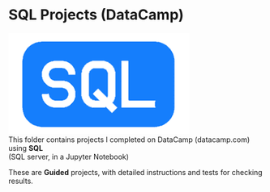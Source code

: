# SQL Projects (DataCamp)  
![SQL Logo](../../assets/SQL.png)  
This folder contains projects I completed on DataCamp (datacamp.com) using **SQL**  
(SQL server, in a Jupyter Notebook)

These are **Guided** projects, with detailed instructions and tests for checking results.